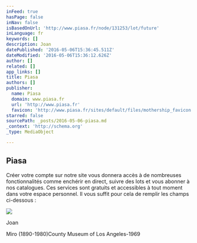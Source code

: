 ```yaml
---
inFeed: true
hasPage: false
inNav: false
isBasedOnUrl: 'http://www.piasa.fr/node/131253/lot/future'
inLanguage: fr
keywords: []
description: Joan
datePublished: '2016-05-06T15:36:45.511Z'
dateModified: '2016-05-06T15:36:12.626Z'
author: []
related: []
app_links: []
title: Piasa
authors: []
publisher:
  name: Piasa
  domain: www.piasa.fr
  url: 'http://www.piasa.fr'
  favicon: 'http://www.piasa.fr/sites/default/files/mothership_favicon.png'
starred: false
sourcePath: _posts/2016-05-06-piasa.md
_context: 'http://schema.org'
_type: MediaObject

---
```

<article style=""><h1>Piasa</h1><p>Créer votre compte sur notre site vous donnera accès à de nombreuses fonctionnalités comme enchérir en direct, suivre des lots et vous abonner à nos catalogues. Ces services sont gratuits et accessibles à tout moment dans votre espace personnel. Il vous suffit pour cela de remplir les champs ci-dessous :</p><img src="http://www.piasa.fr/sites/default/files/imagecache/ImageNouveauSiteLotBig/lot-385465.jpg" /></article>

Joan

Miro (1890-1980)County Museum of Los Angeles-1969